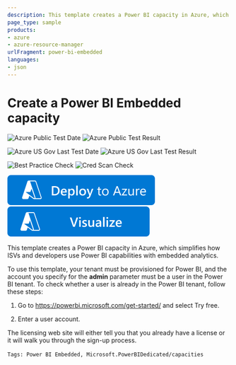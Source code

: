 ```yaml
---
description: This template creates a Power BI capacity in Azure, which simplifies how ISVs and developers use Power BI capabilities with embedded analytics.
page_type: sample
products:
- azure
- azure-resource-manager
urlFragment: power-bi-embedded
languages:
- json
---
```

# Create a Power BI Embedded capacity

![Azure Public Test Date](https://azurequickstartsservice.blob.core.windows.net/badges/quickstarts/microsoft.powerbidedicated/power-bi-embedded/PublicLastTestDate.svg)
![Azure Public Test Result](https://azurequickstartsservice.blob.core.windows.net/badges/quickstarts/microsoft.powerbidedicated/power-bi-embedded/PublicDeployment.svg)

![Azure US Gov Last Test Date](https://azurequickstartsservice.blob.core.windows.net/badges/quickstarts/microsoft.powerbidedicated/power-bi-embedded/FairfaxLastTestDate.svg)
![Azure US Gov Last Test Result](https://azurequickstartsservice.blob.core.windows.net/badges/quickstarts/microsoft.powerbidedicated/power-bi-embedded/FairfaxDeployment.svg)

![Best Practice Check](https://azurequickstartsservice.blob.core.windows.net/badges/quickstarts/microsoft.powerbidedicated/power-bi-embedded/BestPracticeResult.svg)
![Cred Scan Check](https://azurequickstartsservice.blob.core.windows.net/badges/quickstarts/microsoft.powerbidedicated/power-bi-embedded/CredScanResult.svg)

[![Deploy To Azure](https://raw.githubusercontent.com/Azure/azure-quickstart-templates/master/1-CONTRIBUTION-GUIDE/images/deploytoazure.svg?sanitize=true)](https://portal.azure.com/#create/Microsoft.Template/uri/https%3A%2F%2Fraw.githubusercontent.com%2FAzure%2Fazure-quickstart-templates%2Fmaster%2Fquickstarts%2Fmicrosoft.powerbidedicated%2Fpower-bi-embedded%2Fazuredeploy.json)
[![Visualize](https://raw.githubusercontent.com/Azure/azure-quickstart-templates/master/1-CONTRIBUTION-GUIDE/images/visualizebutton.svg?sanitize=true)](http://armviz.io/#/?load=https%3A%2F%2Fraw.githubusercontent.com%2FAzure%2Fazure-quickstart-templates%2Fmaster%2Fquickstarts%2Fmicrosoft.powerbidedicated%2Fpower-bi-embedded%2Fazuredeploy.json)

This template creates a Power BI capacity in Azure, which simplifies how ISVs and developers use Power BI capabilities with embedded analytics.

To use this template, your tenant must be provisioned for Power BI, and the account you specify for the **admin** parameter must be a user in the Power BI tenant. To check whether a user is already in the Power BI tenant, follow these steps:

1. Go to https://powerbi.microsoft.com/get-started/ and select Try free.

1. Enter a user account.

The licensing web site will either tell you that you already have a license or it will walk you through the sign-up process.

`Tags: Power BI Embedded, Microsoft.PowerBIDedicated/capacities`
